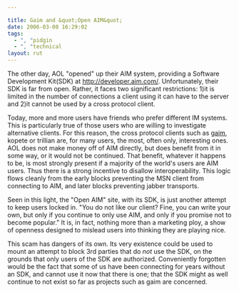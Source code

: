 ```yaml
---

title: Gaim and &quot;Open AIM&quot;
date: 2006-03-08 16:29:02
tags:
  - ", "pidgin
  - ", "technical
layout: rut
---
```



<p>The other day, AOL "opened" up their AIM system, providing a Software Development Kit(SDK) at <a href="http://developer.aim.com/">http://developer.aim.com/</a>. Unfortunately, their SDK is far from open.  Rather, it faces two significant restrictions: 1)it is limited in the number of connections a client using it can have to the server and 2)it cannot be used by a cross protocol client.</p>  <p>Today, more and more users have friends who prefer different IM systems.  This is particularly true of those users who are willing to investigate alternative clients.  For this reason, the cross protocol clients such as <a href="http://gaim.sf.net/">gaim</a>, kopete or trillian are, for many users, the most, often only, interesting ones.  AOL does not make money off of AIM directly, but does benefit from it in some way, or it would not be continued. That benefit, whatever it happens to be, is most strongly present if a majority of the world's users are AIM users.  Thus there is a strong incentive to disallow interoperability.  This logic flows cleanly from the early blocks preventing the MSN client from connecting to AIM, and later blocks preventing jabber transports.</p>  <p>Seen in this light, the "Open AIM" site, with its SDK, is just another attempt to keep users locked in.  "You do not like our client?  Fine, you can write your own, but only if you continue to only use AIM, and only if you promise not to become popular."  It is, in fact, nothing more than a marketing ploy, a show of openness designed to mislead users into thinking they are playing nice.</p>  <p>This scam has dangers of its own.  Its very existence could be used to mount an attempt to block 3rd parties that do <em>not</em> use the SDK, on the grounds that only users of the SDK are authorized.  Conveniently forgotten would be the fact that some of us have been connecting for years without an SDK, and cannot use it now that there is one; that the SDK might as well continue to not exist so far as projects such as gaim are concerned.</p>

